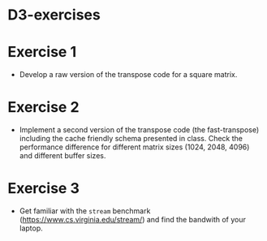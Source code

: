 D3-exercises
============

Exercise 1
==========

- Develop a raw version of the transpose code for a square matrix.


Exercise 2
==========
  
- Implement a second version of the transpose code (the
  fast-transpose) including the cache friendly schema presented in
  class.  Check the performance difference for different matrix sizes
  (1024, 2048, 4096) and different buffer sizes.

Exercise 3
==========

- Get familiar with the `stream` benchmark
  (https://www.cs.virginia.edu/stream/) and find the bandwith of your
  laptop.
